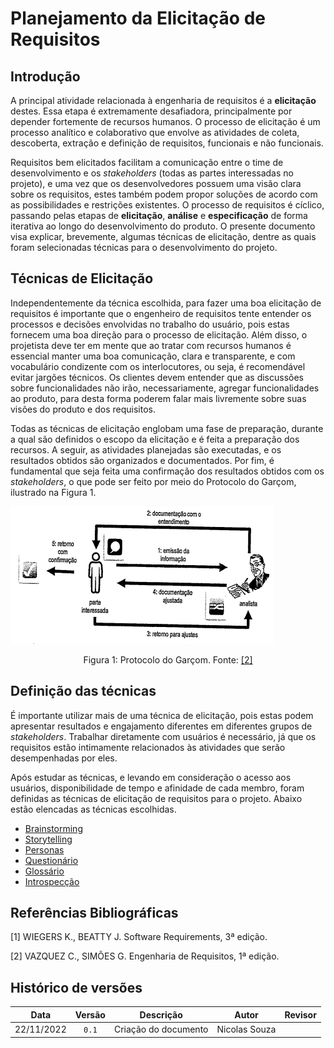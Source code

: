 # Planejamento da Elicitação de Requisitos

## Introdução

A principal atividade relacionada à engenharia de requisitos é a **elicitação** destes. Essa etapa é extremamente desafiadora, principalmente por depender fortemente de recursos humanos. O processo de elicitação é um processo analítico e colaborativo que envolve as atividades de coleta, descoberta, extração e definição de requisitos, funcionais e não funcionais.

Requisitos bem elicitados facilitam a comunicação entre o time de desenvolvimento e os _stakeholders_ (todas as partes interessadas no projeto), e uma vez que os desenvolvedores possuem uma visão clara sobre os requisitos, estes também podem propor soluções de acordo com as possibilidades e restrições existentes. O processo de requisitos é cíclico, passando pelas etapas de **elicitação**, **análise** e **especificação** de forma iterativa ao longo do desenvolvimento do produto. O presente documento visa explicar, brevemente, algumas técnicas de elicitação, dentre as quais foram selecionadas técnicas para o desenvolvimento do projeto.

## Técnicas de Elicitação

Independentemente da técnica escolhida, para fazer uma boa elicitação de requisitos é importante que o engenheiro de requisitos tente entender os processos e decisões envolvidas no trabalho do usuário, pois estas fornecem uma boa direção para o processo de elicitação. Além disso, o projetista deve ter em mente que ao tratar com recursos humanos é essencial manter uma boa comunicação, clara e transparente, e com vocabulário condizente com os interlocutores, ou seja, é recomendável evitar jargões técnicos. Os clientes devem entender que as discussões sobre funcionalidades não irão, necessariamente, agregar funcionalidades ao produto, para desta forma poderem falar mais livremente sobre suas visões do produto e dos requisitos.

Todas as técnicas de elicitação englobam uma fase de preparação, durante a qual são definidos o escopo da elicitação e é feita a preparação dos recursos. A seguir, as atividades planejadas são executadas, e os resultados obtidos são organizados e documentados. Por fim, é fundamental que seja feita uma confirmação dos resultados obtidos com os _stakeholders_, o que pode ser feito por meio do Protocolo do Garçom, ilustrado na Figura 1.

![Protocolo do Garçom.](imgs/protocolo-do-garcom.png)

<div style="text-align:center">
<p> Figura 1: Protocolo do Garçom. Fonte: <a href="#referencias-bibliograficas">[2]</a> </p>
</div>

## Definição das técnicas

É importante utilizar mais de uma técnica de elicitação, pois estas podem apresentar resultados e engajamento diferentes em diferentes grupos de _stakeholders_. Trabalhar diretamente com usuários é necessário, já que os requisitos estão intimamente relacionados às atividades que serão desempenhadas por eles.

Após estudar as técnicas, e levando em consideração o acesso aos usuários, disponibilidade de tempo e afinidade de cada membro, foram definidas as técnicas de elicitação de requisitos para o projeto. Abaixo estão elencadas as técnicas escolhidas.

- [Brainstorming](./brainstorming.md)
- [Storytelling](./storytelling.md)
- [Personas](./personas.md)
- [Questionário](./questionario.md)
- [Glossário](./glossario.md)
- [Introspecção](./instrospeccao.md)

## Referências Bibliográficas

[1] WIEGERS K., BEATTY J. Software Requirements, 3ª edição.

[2] VAZQUEZ C., SIMÕES G. Engenharia de Requisitos, 1ª edição.

## Histórico de versões

|    Data     | Versão | Descrição              | Autor     | Revisor |
|  :-------:  | :----: | :------------------:   | :-----------: | :-: |
|  22/11/2022 |  `0.1` | Criação do documento | Nicolas Souza  |  |
